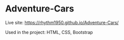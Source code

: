 # Adventure-Cars

Live site: https://rhythm1950.github.io/Adventure-Cars/

Used in the project: HTML, CSS, Bootstrap
